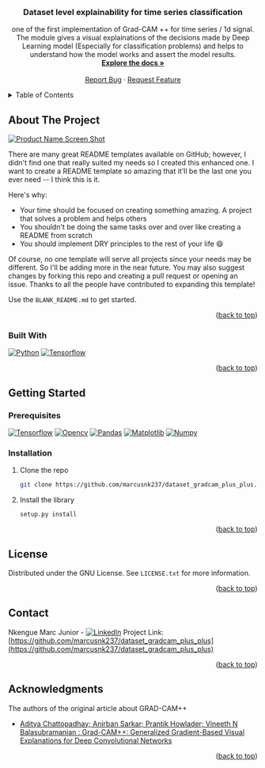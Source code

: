 <!-- Improved compatibility of back to top link: See: https://github.com/othneildrew/Best-README-Template/pull/73 -->
<a name="readme-top"></a>

<br />
<div align="center">
  <h3 align="center">Dataset level explainability for time series classification</h3>

  <p align="center">
one of the first implementation of Grad-CAM ++ for time series / 1d signal. The module  gives a visual explainations of the decisions made by Deep Learning model (Especially for classification problems) and helps to understand how the model works and assert the model results.
    <br />
    <a href="https://github.com/othneildrew/Best-README-Template"><strong>Explore the docs »</strong></a>
    <br />
    <br />
    <a href="https://github.com/marcusnk237/dataset_gradcam_plus_plus/issues">Report Bug</a>
    ·
    <a href="https://github.com/marcusnk237/dataset_gradcam_plus_plus/issues">Request Feature</a>
  </p>
</div>
<!-- TABLE OF CONTENTS -->
<details>
  <summary>Table of Contents</summary>
  <ol>
    <li>
      <a href="#about-the-project">About</a>
      <ul>
        <li><a href="#built-with">Built With</a></li>
      </ul>
    </li>
    <li>
      <a href="#getting-started">Getting Started</a>
      <ul>
        <li><a href="#prerequisites">Prerequisites</a></li>
        <li><a href="#installation">Installation</a></li>
      </ul>
    </li>
    <li><a href="#usage">Usage</a></li>
    <li><a href="#license">License</a></li>
    <li><a href="#contact">Contact</a></li>
    <li><a href="#acknowledgments">Acknowledgments</a></li>
  </ol>
</details>



<!-- ABOUT THE PROJECT -->
## About The Project

[![Product Name Screen Shot][product-screenshot]](https://example.com)

There are many great README templates available on GitHub; however, I didn't find one that really suited my needs so I created this enhanced one. I want to create a README template so amazing that it'll be the last one you ever need -- I think this is it.

Here's why:
* Your time should be focused on creating something amazing. A project that solves a problem and helps others
* You shouldn't be doing the same tasks over and over like creating a README from scratch
* You should implement DRY principles to the rest of your life :smile:

Of course, no one template will serve all projects since your needs may be different. So I'll be adding more in the near future. You may also suggest changes by forking this repo and creating a pull request or opening an issue. Thanks to all the people have contributed to expanding this template!

Use the `BLANK_README.md` to get started.

<p align="right">(<a href="#readme-top">back to top</a>)</p>



### Built With

[![Python][Python]][Python-url]
[![Tensorflow][Tensorflow]][Tensorflow-url]

<p align="right">(<a href="#readme-top">back to top</a>)</p>



<!-- GETTING STARTED -->
## Getting Started

### Prerequisites
[![Tensorflow][Tensorflow]][Tensorflow-url]
[![Opencv][Opencv]][Opencv-url]
[![Pandas][Pandas]][Pandas-url]
[![Matplotlib][Matplotlib]][Matplotlib]
[![Numpy][Numpy]][Numpy-url]

### Installation

1. Clone the repo
   ```sh
   git clone https://github.com/marcusnk237/dataset_gradcam_plus_plus.git
   ```
2. Install the library
   ```python3
   setup.py install
   ```
<p align="right">(<a href="#readme-top">back to top</a>)</p>


<!-- LICENSE -->
## License

Distributed under the GNU License. See `LICENSE.txt` for more information.

<p align="right">(<a href="#readme-top">back to top</a>)</p>



<!-- CONTACT -->
## Contact
Nkengue Marc Junior - [![LinkedIn][linkedin-shield]][linkedin-url]
Project Link: [https://github.com/marcusnk237/dataset_gradcam_plus_plus](https://github.com/marcusnk237/dataset_gradcam_plus_plus)
<p align="right">(<a href="#readme-top">back to top</a>)</p>



<!-- ACKNOWLEDGMENTS -->
## Acknowledgments

The authors of the original article about GRAD-CAM++
* [Aditya Chattopadhay; Anirban Sarkar; Prantik Howlader; Vineeth N Balasubramanian : Grad-CAM++: Generalized Gradient-Based Visual Explanations for Deep Convolutional Networks](https://doi.org/10.1109/WACV.2018.00097)
<p align="right">(<a href="#readme-top">back to top</a>)</p>



<!-- MARKDOWN LINKS & IMAGES -->
[license-shield]: https://img.shields.io/github/license/othneildrew/Best-README-Template.svg?style=for-the-badge
[license-url]: https://github.com/marcusnk237/dataset_gradcam_plus_plus/blob/main/LICENSE
[linkedin-shield]: https://img.shields.io/badge/-LinkedIn-black.svg?style=for-the-badge&logo=linkedin&colorB=555
[linkedin-url]: https://www.linkedin.com/in/marc-junior-nkengue/
[product-screenshot]: images/screenshot.png

[Opencv]:https://img.shields.io/badge/opencv-%23white.svg?style=for-the-badge&logo=opencv&logoColor=white
[Opencv-url]:https://pypi.org/project/opencv-python/
[Pandas]:https://img.shields.io/badge/pandas-%23150458.svg?style=for-the-badge&logo=pandas&logoColor=white
[Pandas-url]:https://pandas.pydata.org/
[Matplotlib]:https://img.shields.io/badge/Matplotlib-%23ffffff.svg?style=for-the-badge&logo=Matplotlib&logoColor=black
[Matplotlib-url]:https://matplotlib.org/
[NumPy]: https://img.shields.io/badge/numpy-%23013243.svg?style=for-the-badge&logo=numpy&logoColor=white
[Numpy-url]:https://numpy.org/
[Python]: https://img.shields.io/badge/Python-3776AB?style=for-the-badge&logo=python&logoColor=yellow
[Python-url]: https://www.python.org/
[Tensorflow]: https://img.shields.io/badge/TensorFlow-FF6F00?style=for-the-badge&logo=tensorflow&logoColor=white 
[Tensorflow-url]:  https://www.tensorflow.org/


